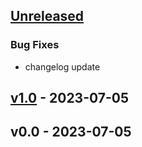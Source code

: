 <a name="unreleased"></a>
## [Unreleased]

### Bug Fixes
- changelog update


<a name="v1.0"></a>
## [v1.0] - 2023-07-05

<a name="v0.0"></a>
## v0.0 - 2023-07-05

[Unreleased]: https://github.com/Krowv/private_pipeline/compare/v1.0...HEAD
[v1.0]: https://github.com/Krowv/private_pipeline/compare/v0.0...v1.0
